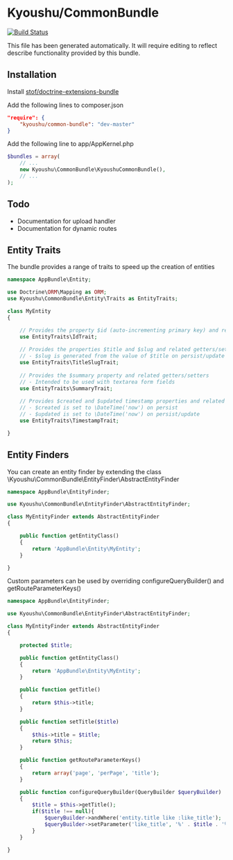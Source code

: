 # Kyoushu/CommonBundle

[![Build Status](https://travis-ci.org/Kyoushu/CommonBundle.svg)](https://travis-ci.org/Kyoushu/CommonBundle)

This file has been generated automatically. It will require editing to reflect describe functionality provided by this bundle.

## Installation

Install [stof/doctrine-extensions-bundle](https://packagist.org/packages/stof/doctrine-extensions-bundle)

Add the following lines to composer.json

```json
"require": {
    "kyoushu/common-bundle": "dev-master"
}
```
    
Add the following line to app/AppKernel.php

```php
$bundles = array(
    // ...
    new Kyoushu\CommonBundle\KyoushuCommonBundle(),
    // ...
);
```

## Todo

* Documentation for upload handler
* Documentation for dynamic routes
    
## Entity Traits

The bundle provides a range of traits to speed up the creation of entities

```php
namespace AppBundle\Entity;

use Doctrine\ORM\Mapping as ORM;
use Kyoushu\CommonBundle\Entity\Traits as EntityTraits;

class MyEntity
{

    // Provides the property $id (auto-incrementing primary key) and related getter
    use EntityTraits\IdTrait;
    
    // Provides the properties $title and $slug and related getters/setters
    // - $slug is generated from the value of $title on persist/update
    use EntityTraits\TitleSlugTrait;
    
    // Provides the $summary property and related getters/setters
    // - Intended to be used with textarea form fields
    use EntityTraits\SummaryTrait;
    
    // Provides $created and $updated timestamp properties and related getters/setters
    // - $created is set to \DateTime('now') on persist
    // - $updated is set to \DateTime('now') on persist/update
    use EntityTraits\TimestampTrait;

}
```

## Entity Finders

You can create an entity finder by extending the class \Kyoushu\CommonBundle\EntityFinder\AbstractEntityFinder

```php
namespace AppBundle\EntityFinder;

use Kyoushu\CommonBundle\EntityFinder\AbstractEntityFinder;

class MyEntityFinder extends AbstractEntityFinder
{

    public function getEntityClass()
    {
        return 'AppBundle\Entity\MyEntity';
    }

}
```

Custom parameters can be used by overriding configureQueryBuilder() and getRouteParameterKeys()

```php
namespace AppBundle\EntityFinder;

use Kyoushu\CommonBundle\EntityFinder\AbstractEntityFinder;

class MyEntityFinder extends AbstractEntityFinder
{

    protected $title;

    public function getEntityClass()
    {
        return 'AppBundle\Entity\MyEntity';
    }

    public function getTitle()
    {
        return $this->title;
    }

    public function setTitle($title)
    {
        $this->title = $title;
        return $this;
    }

    public function getRouteParameterKeys()
    {
        return array('page', 'perPage', 'title');
    }

    public function configureQueryBuilder(QueryBuilder $queryBuilder)
    {
        $title = $this->getTitle();
        if($title !== null){
            $queryBuilder->andWhere('entity.title like :like_title');
            $queryBuilder->setParameter('like_title', '%' . $title . '%');
        }
    }

}
```